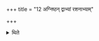 +++
title = "12 अग्निष्ठन् द्वाभ्यां रशनाभ्याम्"

+++

<details><summary>थिते</summary>

अग्निष्ठं द्वाभ्यां रशनाभ्यां परिवीयैकादशिनी रशनाः परिवीयाग्निष्ठे वासयति १२
</details>
